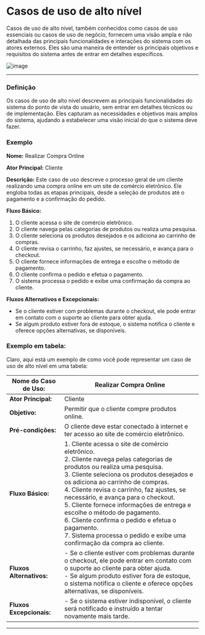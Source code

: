 # Casos de uso de alto nível

Casos de uso de alto nível, também conhecidos como casos de uso essenciais ou casos de uso de negócio, 
fornecem uma visão ampla e não detalhada das principais funcionalidades e interações do sistema com os atores externos. 
Eles são uma maneira de entender os principais objetivos e requisitos do sistema antes de entrar em detalhes específicos.

![image](https://github.com/JoaoIto/Sistemas-De-Informacao/assets/78181193/fdbcdc62-ace7-48f3-a5b6-831b070d23f2)

---

### Definição

Os casos de uso de alto nível descrevem as principais funcionalidades do sistema do ponto de vista do usuário, sem entrar em detalhes técnicos ou de implementação. Eles capturam as necessidades e objetivos mais amplos do sistema, ajudando a estabelecer uma visão inicial do que o sistema deve fazer.

### Exemplo

**Nome:** Realizar Compra Online

**Ator Principal:** Cliente

**Descrição:**
Este caso de uso descreve o processo geral de um cliente realizando uma compra online em um site de comércio eletrônico. Ele engloba todas as etapas principais, desde a seleção de produtos até o pagamento e a confirmação do pedido.

**Fluxo Básico:**
1. O cliente acessa o site de comércio eletrônico.
2. O cliente navega pelas categorias de produtos ou realiza uma pesquisa.
3. O cliente seleciona os produtos desejados e os adiciona ao carrinho de compras.
4. O cliente revisa o carrinho, faz ajustes, se necessário, e avança para o checkout.
5. O cliente fornece informações de entrega e escolhe o método de pagamento.
6. O cliente confirma o pedido e efetua o pagamento.
7. O sistema processa o pedido e exibe uma confirmação da compra ao cliente.

**Fluxos Alternativos e Excepcionais:**
- Se o cliente estiver com problemas durante o checkout, ele pode entrar em contato com o suporte ao cliente para obter ajuda.
- Se algum produto estiver fora de estoque, o sistema notifica o cliente e oferece opções alternativas, se disponíveis.

### Exemplo em tabela:

Claro, aqui está um exemplo de como você pode representar um caso de uso de alto nível em uma tabela:

| **Nome do Caso de Uso:** | Realizar Compra Online |
|--------------------------|-------------------------|
| **Ator Principal:**      | Cliente                 |
| **Objetivo:**            | Permitir que o cliente compre produtos online. |
| **Pré-condições:**       | O cliente deve estar conectado à internet e ter acesso ao site de comércio eletrônico. |
| **Fluxo Básico:**        | 1. Cliente acessa o site de comércio eletrônico. <br> 2. Cliente navega pelas categorias de produtos ou realiza uma pesquisa. <br> 3. Cliente seleciona os produtos desejados e os adiciona ao carrinho de compras. <br> 4. Cliente revisa o carrinho, faz ajustes, se necessário, e avança para o checkout. <br> 5. Cliente fornece informações de entrega e escolhe o método de pagamento. <br> 6. Cliente confirma o pedido e efetua o pagamento. <br> 7. Sistema processa o pedido e exibe uma confirmação da compra ao cliente. |
| **Fluxos Alternativos:** | - Se o cliente estiver com problemas durante o checkout, ele pode entrar em contato com o suporte ao cliente para obter ajuda. <br> - Se algum produto estiver fora de estoque, o sistema notifica o cliente e oferece opções alternativas, se disponíveis. |
| **Fluxos Excepcionais:** | - Se o sistema estiver indisponível, o cliente será notificado e instruído a tentar novamente mais tarde. |

---
